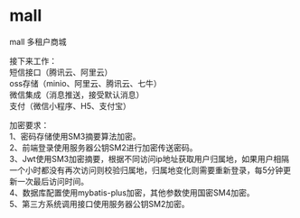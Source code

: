 # mall
mall 多租户商城

接下来工作：  
短信接口（腾讯云、阿里云）  
oss存储（minio、阿里云、腾讯云、七牛）  
微信集成（消息推送，接受默认消息）  
支付（微信小程序、H5、支付宝）  

加密要求：  
1、密码存储使用SM3摘要算法加密。  
2、前端登录使用服务器公钥SM2进行加密传送密码。  
3、Jwt使用SM3加密摘要，根据不同访问ip地址获取用户归属地，如果用户相隔一个小时都没有再次访问则校验归属地，归属地变化则需要重新登录，每5分钟更新一次最后访问时间。  
4、数据库配置使用mybatis-plus加密，其他参数使用国密SM4加密。  
5、第三方系统调用接口使用服务器公钥SM2加密。

